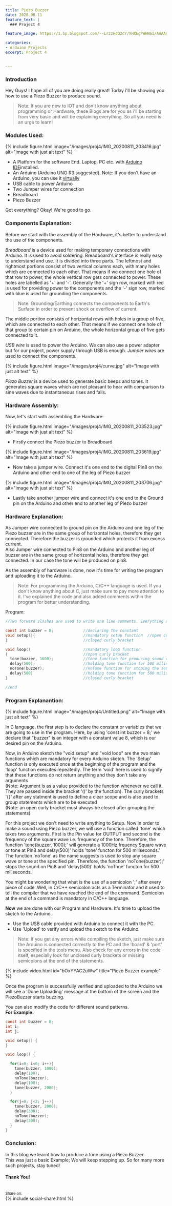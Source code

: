 ```yaml
---
title: Piezo Buzzer
date: 2020-08-11
feature_text: |
  ### Project 4

feature_image: https://1.bp.blogspot.com/--LrzzHcQ2cY/XHXEgPWHN6I/AAAAAAAAC68/f8sokzVFYg8zZ0DVZuxx-R9_1jcACZAAwCKgBGAs/w3840-h1080-p-k-no-nu/mountain-night-scenery-stars-landscape-anime-4K-84.jpg

categories:
- Arduino Projects
excerpt: Project 4


---
```


### Introduction
Hey Guys! I hope all of you are doing really great!
Today i'll be showing you how to use a Piezo Buzzer to produce sound.
> Note: If you are new to IOT and don't know anything about programming or Hardware, these Blogs are for you as i'll be starting from very basic and
will be explaining everything. So all you need is an urge to learn!

### Modules Used:

{% include figure.html image="/images/proj4/IMG_20200811_203416.jpg" alt="Image with just alt text" %}

- A Platform for the software End. Laptop, PC etc. with [Arduino IDE](https://www.arduino.cc/en/Main/Software)installed.
- An Arduino (Arduino UNO R3 suggested).  Note: If you don't have an Arduino, you can use it [virtually](http://tinkercad.com/join)
- USB cable to power Arduino
- Two Jumper wires for connection
- Breadboard
- Piezo Buzzer


Got everything? Okay! We're good to go.

### Components Explanation:
Before we start with the assembly of the Hardware, it's better to understand the use of the components.

_Breadboard_ is a device used for making temporary connections with Arduino. It is used to avoid soldering. Breadboard's interface is really easy to understand and use. It is divided into three parts. The leftmost and rightmost portions consist of two vertical columns each, with many holes which are connected to each other. That means if we connect one hole of that row to power, the whole vertical row gets connected to power.
These holes are labelled as '+' and '-'. Generally the '+' sign row, marked with red is used for providing power to the components and the '-' sign row, marked with blue is used for grounding the components.
> Note: Grounding/Earthing connects the components to Earth's Surface in order to prevent shock or overflow of current.

The middle portion consists of horizontal rows with holes in a group of five, which are connected to each other. That means if we
connect one hole of that group to certain pin on Arduino, the whole horizontal group of five gets connected to it.

_USB wire_ is used to power the Arduino. We can also use a power adapter but for our project, power supply through USB is enough.
_Jumper wires_ are used to connect the components.

{% include figure.html image="/images/proj4/curve.jpg" alt="Image with just alt text" %}

_Piezo Buzzer_ is a device used to generate basic beeps and tones. It generates square waves which are not pleasant to hear with comparison to sine waves due to
instantaneous rises and falls.


### Hardware Assembly:

Now, let's start with assembling the Hardware:

{% include figure.html image="/images/proj4/IMG_20200811_203523.jpg" alt="Image with just alt text" %}

- Firstly connect the Piezo buzzer to Breadboard

{% include figure.html image="/images/proj4/IMG_20200811_203619.jpg" alt="Image with just alt text" %}

- Now take a jumper wire. Connect it's one end to the digital Pin8 on the Arduino and other end to one of the leg of Piezo buzzer

{% include figure.html image="/images/proj4/IMG_20200811_203706.jpg" alt="Image with just alt text" %}

- Lastly take another jumper wire and connect it's one end to the Ground pin on the Arduino and other end to another leg of Piezo buzzer



### Hardware Explanation:

As Jumper wire connected to ground pin on the Arduino and  one leg of the Piezo buzzer are in the same group of horizontal holes, therefore they
get connected. Therefore the buzzer is grounded which protects it from excess current.
<br>
Also Jumper wire connected to Pin8 on the Arduino and another leg of buzzer are in the same group of horizontal holes, therefore they
get connected. In our case the tone will be produced on pin8.


As the assembly of hardware is done, now it's time for writing the program and uploading it to the Arduino.
> Note: For programming the Arduino, C/C++ language is used. If you don't know anything about C, just make sure to pay more
attention to it. I've explained the code and also added comments within the program for better understanding.

Program:


```c
//Two forward slashes are used to write one line comments. Everything after the slashes is ignored by the compiler

const int buzzer = 8;             //declaring the constant
void setup(){                     //mandatory setup function  //open curly bracket
}                                 //closed curly bracket

void loop()                       //mandatory loop function
{                                 //open curly bracket
  tone(buzzer, 1000);             //tone function for producing sound on Pin8
  delay(500);                     //holding tone function for 500 miliseconds
  noTone(buzzer);                 //noTone function for stoping the sound on Pin8
  delay(500)                      //holding tone function for 500 miliseconds
}                                 //closed curly bracket

//end
```


### Program Explanantion:

{% include figure.html image="/images/proj4/Untitled.png" alt="Image with just alt text" %}

In C language, the first step is to declare the constant or variables that we are going to use in the program.
Here, by using 'const int buzzer = 8;' we declare that "buzzer" is an integer with a constant value 8, which is our desired pin on the Arduino.

Now, in Arduino sketch the "void setup" and "void loop" are the two main functions which are mandatory for every Arduino
sketch. The 'Setup' function is only executed once at the beginning of the program and the 'loop' function executes repeatedly.
The term 'void' here is used to signify that these functions do not return anything and they don't take any arguments
<br>
(Note: Argument is as a value provided to the function whenever we call it. They are passed inside the bracket '()' by the function).
The curly brackets '{}' after any statment is used to define a clear scope and is also used to group statements which are to be executed <br>
(Note: an open curly bracket must always be closed after grouping the statements)


For this project we don't need to write anything to Setup.
Now in order to make a sound using Piezo buzzer, we will use a function called 'tone' which takes two arguments. First is the Pin value for OUTPUT
and second is the frequency of the square wave i.e. frequency of the tone.
Therefore, the function 'tone(buzzer, 1000);' will generate a 1000Hz frquency Square wave or tone at Pin8 and delay(500)' holds 'tone'
functon for 500 miliseconds.'
The function 'noTone' as the name suggests is used to stop any square wave or tone at the specified pin. Therefore, the function 'noTone(buzzer);'
stops the sound on Pin8 and 'delay(500)' holds 'noTone' functon for 500 miliseconds.


You might be wondering that what is the use of a semicolon ';' after every piece of code. Well, in C/C++ semicolon acts as
a Terminator and it used to tell the compiler that we have reached the end of the command. Semicolon at the end of a command is mandatory in
C/C++ language.

**Now** we are done with our Program and Hardware. It's time to upload the sketch to the Arduino.
- Use the USB cable provided with Arduino to connect it with the PC.
- Use 'Upload' to verify and upload the sketch to the Arduino.

> Note: If you get any errors while compiling the sketch, just make sure the Arduino is connected correctly to the PC and
the 'board' & 'port' is specified in the tools menu. Also check for any errors in the code itself, especially look for
unclosed curly brackets or missing semicolons at the end of the statements.

{% include video.html id="bOxYYAC2uWw" title="Piezo Buzzer example" %}

Once the program is successfully verified and uploaded to the Arduino we will see a 'Done Uploading' message at the
bottom of the screen and the PiezoBuzzer starts buzzing.

You can also modify the code for different sound patterns. <br>
**For Example:**

```c
const int buzzer = 8;
int i;
int j;

void setup() {
}

void loop() {

  for(i=0; i<6; i++){
    tone(buzzer, 1000);
    delay(100);
    noTone(buzzer);
    delay(100);
    tone(buzzer, 2000);
  }

  for(j=0; j<2; j++){
    tone(buzzer, 2000);
    delay(300);
    noTone(buzzer);
    delay(300);
  }
}

```


### Conclusion:
In this blog we learnt how to produce a tone using a Piezo Buzzer. 
<br>
This was just a basic Example; We will keep stepping up. So for many more such projects, stay tuned!


#### Thank You!
<br>
<small> Share on: </small>
<br>
{% include social-share.html %}
